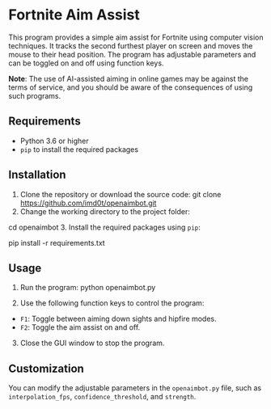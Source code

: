 # Fortnite Aim Assist

This program provides a simple aim assist for Fortnite using computer vision techniques. It tracks the second furthest player on screen and moves the mouse to their head position. The program has adjustable parameters and can be toggled on and off using function keys.

**Note**: The use of AI-assisted aiming in online games may be against the terms of service, and you should be aware of the consequences of using such programs.

## Requirements

- Python 3.6 or higher
- `pip` to install the required packages

## Installation

1. Clone the repository or download the source code:
git clone <https://github.com/imd0t/openaimbot.git>
2. Change the working directory to the project folder:

cd openaimbot
3. Install the required packages using `pip`:

pip install -r requirements.txt

## Usage

1. Run the program:
python openaimbot.py

2. Use the following function keys to control the program:

- `F1`: Toggle between aiming down sights and hipfire modes.
- `F2`: Toggle the aim assist on and off.

3. Close the GUI window to stop the program.

## Customization

You can modify the adjustable parameters in the `openaimbot.py` file, such as `interpolation_fps`, `confidence_threshold`, and `strength`.
